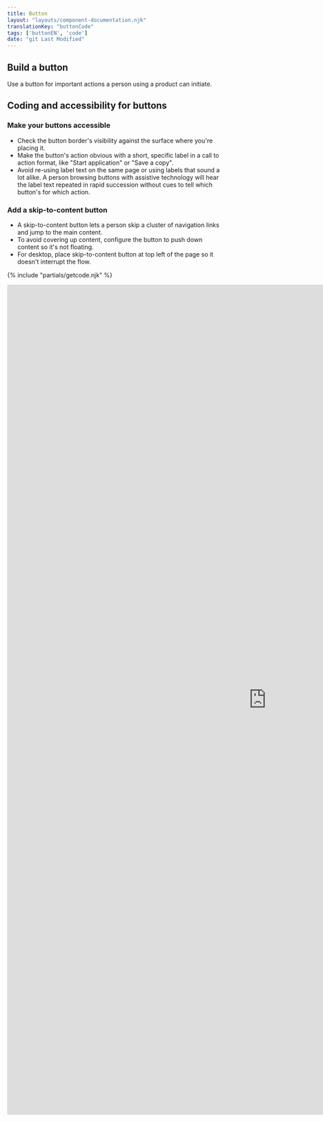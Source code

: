 ```yaml
---
title: Button
layout: "layouts/component-documentation.njk"
translationKey: "buttonCode"
tags: ['buttonEN', 'code']
date: "git Last Modified"
---
```


## Build a button

Use a button for important actions a person using a product can initiate.

## Coding and accessibility for buttons

### Make your buttons accessible

- Check the button border's visibility against the surface where you're placing it.
- Make the button's action obvious with a short, specific label in a call to action format, like "Start application" or "Save a copy".
- Avoid re-using label text on the same page or using labels that sound a lot alike. A person browsing buttons with assistive technology will hear the label text repeated in rapid succession without cues to tell which button's for which action.

### Add a skip-to-content button

- A skip-to-content button lets a person skip a cluster of navigation links and jump to the main content.
- To avoid covering up content, configure the button to push down content so it's not floating.
- For desktop, place skip-to-content button at top left of the page so it doesn't interrupt the flow.

{% include "partials/getcode.njk" %}

<iframe
  title="Overview of gcds-button properties and events."
  src="https://cds-snc.github.io/gcds-components/iframe.html?viewMode=docs&singleStory=true&id=components-button--default"
  width="1200"
  height="1920"
  style="display: block; margin: 0 auto;"
  frameBorder="0"
></iframe>